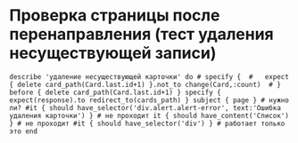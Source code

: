 Проверка страницы после перенаправления (тест удаления несуществующей записи)
=============================================================================
`
describe 'удаление несуществующей карточки' do
	# specify { 
	# 	expect { delete card_path(Card.last.id+1) }.not_to change(Card,:count) 
	# }
	before {
		delete card_path(Card.last.id+1)
	}
	specify {
		expect(response).to redirect_to(cards_path)
	}
	subject { page } # нужно ли?
	#it { should have_selector('div.alert.alert-error', text:'Ошибка удаления карточки') } # не проходит
	it { should have_content('Список') } # не проходит
	#it { should have_selector('div') } # работает только это
end
`
